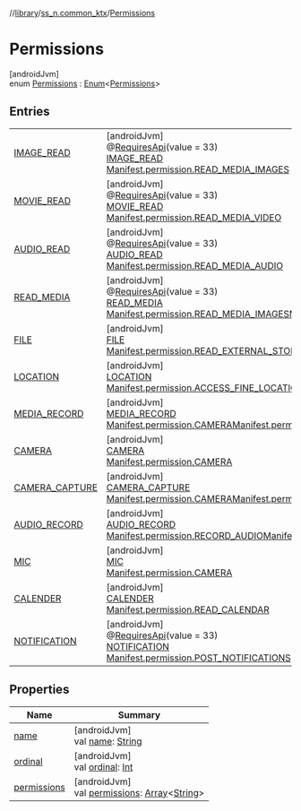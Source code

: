 //[library](../../../index.md)/[ss_n.common_ktx](../index.md)/[Permissions](index.md)

# Permissions

[androidJvm]\
enum [Permissions](index.md) : [Enum](https://kotlinlang.org/api/latest/jvm/stdlib/kotlin/-enum/index.html)&lt;[Permissions](index.md)&gt;

## Entries

| | |
|---|---|
| [IMAGE_READ](-i-m-a-g-e_-r-e-a-d/index.md) | [androidJvm]<br>@[RequiresApi](https://developer.android.com/reference/kotlin/androidx/annotation/RequiresApi.html)(value = 33)<br>[IMAGE_READ](-i-m-a-g-e_-r-e-a-d/index.md)<br>[Manifest.permission.READ_MEDIA_IMAGES](https://developer.android.com/reference/kotlin/android/Manifest.permission.html#read_media_images) |
| [MOVIE_READ](-m-o-v-i-e_-r-e-a-d/index.md) | [androidJvm]<br>@[RequiresApi](https://developer.android.com/reference/kotlin/androidx/annotation/RequiresApi.html)(value = 33)<br>[MOVIE_READ](-m-o-v-i-e_-r-e-a-d/index.md)<br>[Manifest.permission.READ_MEDIA_VIDEO](https://developer.android.com/reference/kotlin/android/Manifest.permission.html#read_media_video) |
| [AUDIO_READ](-a-u-d-i-o_-r-e-a-d/index.md) | [androidJvm]<br>@[RequiresApi](https://developer.android.com/reference/kotlin/androidx/annotation/RequiresApi.html)(value = 33)<br>[AUDIO_READ](-a-u-d-i-o_-r-e-a-d/index.md)<br>[Manifest.permission.READ_MEDIA_AUDIO](https://developer.android.com/reference/kotlin/android/Manifest.permission.html#read_media_audio) |
| [READ_MEDIA](-r-e-a-d_-m-e-d-i-a/index.md) | [androidJvm]<br>@[RequiresApi](https://developer.android.com/reference/kotlin/androidx/annotation/RequiresApi.html)(value = 33)<br>[READ_MEDIA](-r-e-a-d_-m-e-d-i-a/index.md)<br>[Manifest.permission.READ_MEDIA_IMAGES](https://developer.android.com/reference/kotlin/android/Manifest.permission.html#read_media_video)[Manifest.permission.READ_MEDIA_AUDIO](https://developer.android.com/reference/kotlin/android/Manifest.permission.html#read_media_audio) |
| [FILE](-f-i-l-e/index.md) | [androidJvm]<br>[FILE](-f-i-l-e/index.md)<br>[Manifest.permission.READ_EXTERNAL_STORAGE](https://developer.android.com/reference/kotlin/android/Manifest.permission.html#write_external_storage) |
| [LOCATION](-l-o-c-a-t-i-o-n/index.md) | [androidJvm]<br>[LOCATION](-l-o-c-a-t-i-o-n/index.md)<br>[Manifest.permission.ACCESS_FINE_LOCATION](https://developer.android.com/reference/kotlin/android/Manifest.permission.html#access_coarse_location) |
| [MEDIA_RECORD](-m-e-d-i-a_-r-e-c-o-r-d/index.md) | [androidJvm]<br>[MEDIA_RECORD](-m-e-d-i-a_-r-e-c-o-r-d/index.md)<br>[Manifest.permission.CAMERA](https://developer.android.com/reference/kotlin/android/Manifest.permission.html#record_audio)[Manifest.permission.WRITE_EXTERNAL_STORAGE](https://developer.android.com/reference/kotlin/android/Manifest.permission.html#read_external_storage) |
| [CAMERA](-c-a-m-e-r-a/index.md) | [androidJvm]<br>[CAMERA](-c-a-m-e-r-a/index.md)<br>[Manifest.permission.CAMERA](https://developer.android.com/reference/kotlin/android/Manifest.permission.html#camera) |
| [CAMERA_CAPTURE](-c-a-m-e-r-a_-c-a-p-t-u-r-e/index.md) | [androidJvm]<br>[CAMERA_CAPTURE](-c-a-m-e-r-a_-c-a-p-t-u-r-e/index.md)<br>[Manifest.permission.CAMERA](https://developer.android.com/reference/kotlin/android/Manifest.permission.html#write_external_storage)[Manifest.permission.READ_EXTERNAL_STORAGE](https://developer.android.com/reference/kotlin/android/Manifest.permission.html#read_external_storage) |
| [AUDIO_RECORD](-a-u-d-i-o_-r-e-c-o-r-d/index.md) | [androidJvm]<br>[AUDIO_RECORD](-a-u-d-i-o_-r-e-c-o-r-d/index.md)<br>[Manifest.permission.RECORD_AUDIO](https://developer.android.com/reference/kotlin/android/Manifest.permission.html#write_external_storage)[Manifest.permission.READ_EXTERNAL_STORAGE](https://developer.android.com/reference/kotlin/android/Manifest.permission.html#read_external_storage) |
| [MIC](-m-i-c/index.md) | [androidJvm]<br>[MIC](-m-i-c/index.md)<br>[Manifest.permission.CAMERA](https://developer.android.com/reference/kotlin/android/Manifest.permission.html#camera) |
| [CALENDER](-c-a-l-e-n-d-e-r/index.md) | [androidJvm]<br>[CALENDER](-c-a-l-e-n-d-e-r/index.md)<br>[Manifest.permission.READ_CALENDAR](https://developer.android.com/reference/kotlin/android/Manifest.permission.html#write_calendar) |
| [NOTIFICATION](-n-o-t-i-f-i-c-a-t-i-o-n/index.md) | [androidJvm]<br>@[RequiresApi](https://developer.android.com/reference/kotlin/androidx/annotation/RequiresApi.html)(value = 33)<br>[NOTIFICATION](-n-o-t-i-f-i-c-a-t-i-o-n/index.md)<br>[Manifest.permission.POST_NOTIFICATIONS](https://developer.android.com/reference/kotlin/android/Manifest.permission.html#post_notifications) |

## Properties

| Name | Summary |
|---|---|
| [name](../-text-to-speech-manager/-error/-u-n-k-n-o-w-n/index.md#-372974862%2FProperties%2F-435046686) | [androidJvm]<br>val [name](../-text-to-speech-manager/-error/-u-n-k-n-o-w-n/index.md#-372974862%2FProperties%2F-435046686): [String](https://kotlinlang.org/api/latest/jvm/stdlib/kotlin/-string/index.html) |
| [ordinal](../-text-to-speech-manager/-error/-u-n-k-n-o-w-n/index.md#-739389684%2FProperties%2F-435046686) | [androidJvm]<br>val [ordinal](../-text-to-speech-manager/-error/-u-n-k-n-o-w-n/index.md#-739389684%2FProperties%2F-435046686): [Int](https://kotlinlang.org/api/latest/jvm/stdlib/kotlin/-int/index.html) |
| [permissions](permissions.md) | [androidJvm]<br>val [permissions](permissions.md): [Array](https://kotlinlang.org/api/latest/jvm/stdlib/kotlin/-array/index.html)&lt;[String](https://kotlinlang.org/api/latest/jvm/stdlib/kotlin/-string/index.html)&gt; |
